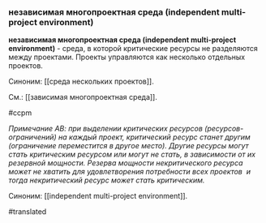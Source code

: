 ### независимая многопроектная среда (independent multi-project environment)

**независимая многопроектная среда (independent multi-project environment)** - среда, в которой критические ресурсы не разделяются между проектами. Проекты управляются как несколько отдельных проектов.

Синоним: [[среда нескольких проектов]].

См.: [[зависимая многопроектная среда]].

#ccpm

*Примечание АВ: при выделении критических ресурсов (ресурсов-ограничений) на каждый проект, критический ресурс станет другим (ограничение переместится в другое место). Другие ресурсы могут стать критическим ресурсом или могут не стать, в зависимости от их резервной мощности. Резерва мощности некритического ресурса может не хватить для удовлетворения потребности всех проектов  и тогда некритический ресурс может стать критическим.*

Синоним: [[independent multi-project environment]].

#translated
